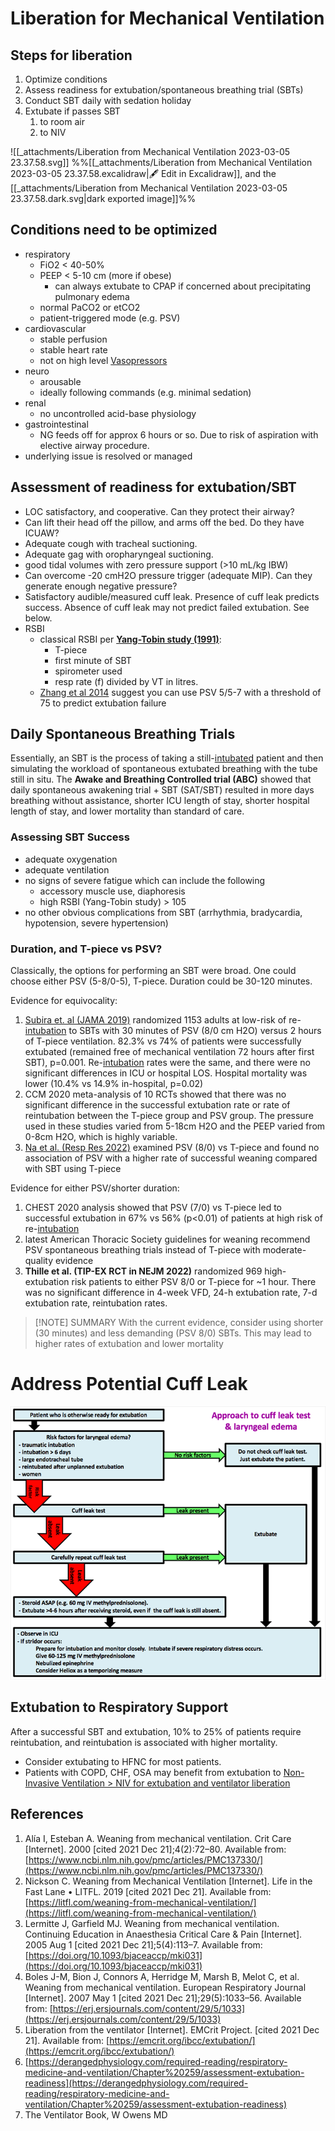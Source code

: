 # Liberation for Mechanical Ventilation
## Steps for liberation
1.  Optimize conditions
2.  Assess readiness for extubation/spontaneous breathing trial (SBTs)
3.  Conduct SBT daily with sedation holiday  
4.  Extubate if passes SBT
    1.  to room air
    2.  to NIV

![[_attachments/Liberation from Mechanical Ventilation 2023-03-05 23.37.58.svg]]
%%[[_attachments/Liberation from Mechanical Ventilation 2023-03-05 23.37.58.excalidraw|🖋 Edit in Excalidraw]], and the [[_attachments/Liberation from Mechanical Ventilation 2023-03-05 23.37.58.dark.svg|dark exported image]]%%

## Conditions need to be optimized
*   respiratory  
    *   FiO2 < 40-50%
    *   PEEP < 5-10 cm (more if obese)
        *   can always extubate to CPAP if concerned about precipitating pulmonary edema
    *   normal PaCO2 or etCO2
    *   patient-triggered mode (e.g. PSV)
*   cardiovascular
    *   stable perfusion
    *   stable heart rate
    *   not on high level [Vasopressors](../../Shock%20and%20Resuscitation/Vasopressors.md)
*   neuro
    *   arousable
    *   ideally following commands (e.g. minimal sedation)
*   renal
    *   no uncontrolled acid-base physiology
*   gastrointestinal
    *   NG feeds off for approx 6 hours or so. Due to risk of aspiration with elective airway procedure.
*   underlying issue is resolved or managed

## Assessment of readiness for extubation/SBT
*   LOC satisfactory, and cooperative. Can they protect their airway?
*   Can lift their head off the pillow, and arms off the bed. Do they have ICUAW?
*   Adequate cough with tracheal suctioning.
*   Adequate gag with oropharyngeal suctioning.
*   good tidal volumes with zero pressure support (>10 mL/kg IBW)
*   Can overcome -20 cmH2O pressure trigger (adequate MIP). Can they generate enough negative pressure?
*   Satisfactory audible/measured cuff leak. Presence of cuff leak predicts success. Absence of cuff leak may not predict failed extubation. See below.
*   RSBI
    *   classical RSBI per **[Yang-Tobin study (1991)](https://dx.doi.org/%2010.1056/NEJM199105233242101)**:
        *   T-piece
        *   first minute of SBT
        *   spirometer used
        *   resp rate (f) divided by VT in litres.
    * [Zhang et al 2014](https://journals.lww.com/amjmedsci/Abstract/2014/10000/Comparison_of_Pressure_Support_Ventilation_and.7.aspx) suggest you can use PSV 5/5-7 with a threshold of 75 to predict extubation failure

## Daily Spontaneous Breathing Trials
Essentially, an SBT is the process of taking a still-[intubated](../../Procedures/Intubation.md) patient and then simulating the workload of spontaneous extubated breathing with the tube still in situ. The **Awake and Breathing Controlled trial (ABC)** showed that daily spontaneous awakening trial + SBT (SAT/SBT) resulted in more days breathing without assistance, shorter ICU length of stay, shorter hospital length of stay, and lower mortality than standard of care.

### Assessing SBT Success
*   adequate oxygenation
*   adequate ventilation
*   no signs of severe fatigue which can include the following
    *   accessory muscle use, diaphoresis
    *   high RSBI (Yang-Tobin study) > 105
*   no other obvious complications from SBT (arrhythmia, bradycardia, hypotension, severe hypertension)

### Duration, and T-piece vs PSV?
Classically, the options for performing an SBT were broad. One could choose either PSV (5-8/0-5), T-piece. Duration could be 30-120 minutes.

Evidence for equivocality:

 1.  [Subira et. al (JAMA 2019)](https://jamanetwork-com.libaccess.lib.mcmaster.ca/journals/jama/fullarticle/2735502) randomized 1153 adults at low-risk of re-[intubation](../../Procedures/Intubation.md) to SBTs with 30 minutes of PSV (8/0 cm H2O) versus 2 hours of T-piece ventilation. 82.3% vs 74% of patients were successfully extubated (remained free of mechanical ventilation 72 hours after first SBT), p=0.001. Re-[intubation](../../Procedures/Intubation.md) rates were the same, and there were no significant differences in ICU or hospital LOS. Hospital mortality was lower (10.4% vs 14.9% in-hospital, p=0.02)
 2. CCM 2020 meta-analysis of 10 RCTs showed that there was no significant difference in the successful extubation rate or rate of reintubation between the T-piece group and PSV group. The pressure used in these studies varied from 5-18cm H2O and the PEEP varied from 0-8cm H2O, which is highly variable.
 3. [Na et al. (Resp Res 2022)](https://respiratory-research.biomedcentral.com/articles/10.1186/s12931-022-01942-w) examined PSV (8/0) vs T-piece and found no association of PSV with a higher rate of successful weaning compared with SBT using T-piece

Evidence for either PSV/shorter duration:

1.  CHEST 2020 analysis showed that PSV (7/0) vs T-piece led to successful extubation in 67% vs 56% (p<0.01) of patients at high risk of re-[intubation](../../Procedures/Intubation.md)
2. latest American Thoracic Society guidelines for weaning recommend PSV spontaneous breathing trials instead of T-piece with moderate-quality evidence
3. **Thille et al. (TIP-EX RCT in NEJM 2022)** randomized 969 high-extubation risk patients to either PSV 8/0 or T-piece for ~1 hour. There was no significant difference in 4-week VFD, 24-h extubation rate, 7-d extubation rate, reintubation rates.

> [!NOTE] SUMMARY
> With the current evidence, consider using shorter (30 minutes) and less demanding (PSV 8/0) SBTs. This may lead to higher rates of extubation and lower mortality

# Address Potential Cuff Leak
![](_attachments/Pasted%20image%2020221207022920.png)

## Extubation to Respiratory Support
After a successful SBT and extubation, 10% to 25% of patients require reintubation, and reintubation is associated with higher mortality.

*   Consider extubating to HFNC for most patients.
*   Patients with COPD, CHF, OSA may benefit from extubation to [Non-Invasive Ventilation > NIV for extubation and ventilator liberation](Non-Invasive%20Ventilation#NIV%20for%20extubation%20and%20ventilator%20liberation)

## References
1.  Alía I, Esteban A. Weaning from mechanical ventilation. Crit Care \[Internet\]. 2000 \[cited 2021 Dec 21\];4(2):72–80. Available from: [https://www.ncbi.nlm.nih.gov/pmc/articles/PMC137330/](https://www.ncbi.nlm.nih.gov/pmc/articles/PMC137330/)
2.  Nickson C. Weaning from Mechanical Ventilation \[Internet\]. Life in the Fast Lane • LITFL. 2019 \[cited 2021 Dec 21\]. Available from: [https://litfl.com/weaning-from-mechanical-ventilation/](https://litfl.com/weaning-from-mechanical-ventilation/)
3.  Lermitte J, Garfield MJ. Weaning from mechanical ventilation. Continuing Education in Anaesthesia Critical Care & Pain \[Internet\]. 2005 Aug 1 \[cited 2021 Dec 21\];5(4):113–7. Available from: [https://doi.org/10.1093/bjaceaccp/mki031](https://doi.org/10.1093/bjaceaccp/mki031)
4.  Boles J-M, Bion J, Connors A, Herridge M, Marsh B, Melot C, et al. Weaning from mechanical ventilation. European Respiratory Journal \[Internet\]. 2007 May 1 \[cited 2021 Dec 21\];29(5):1033–56. Available from: [https://erj.ersjournals.com/content/29/5/1033](https://erj.ersjournals.com/content/29/5/1033)
5.  Liberation from the ventilator \[Internet\]. EMCrit Project. \[cited 2021 Dec 21\]. Available from: [https://emcrit.org/ibcc/extubation/](https://emcrit.org/ibcc/extubation/)
6.  [https://derangedphysiology.com/required-reading/respiratory-medicine-and-ventilation/Chapter%20259/assessment-extubation-readiness](https://derangedphysiology.com/required-reading/respiratory-medicine-and-ventilation/Chapter%20259/assessment-extubation-readiness)
7.  The Ventilator Book, W Owens MD
